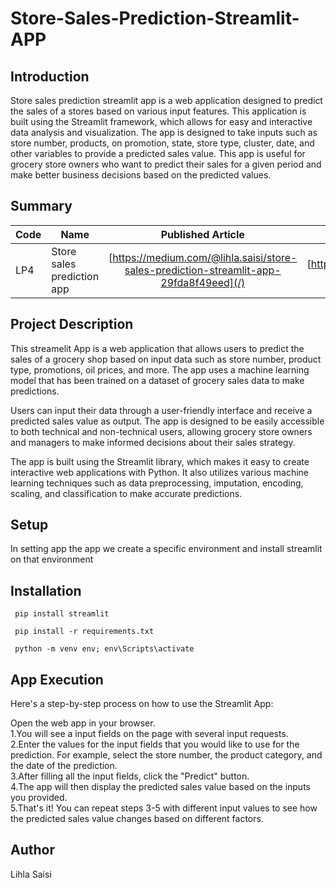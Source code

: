 # Store-Sales-Prediction-Streamlit-APP

## Introduction
Store sales prediction streamlit app is a web application designed to predict the sales of a stores based on various input features. This application is built using the Streamlit framework, which allows for easy and interactive data analysis and visualization. The app is designed to take inputs such as store number, products, on promotion, state, store type, cluster, date, and other variables to provide a predicted sales value. This app is useful for grocery store owners who want to predict their sales for a given period and make better business decisions based on the predicted values.

## Summary
| Code      | Name        | Published Article |  Deployed App |
|-----------|-------------|:-------------:|------:|
| LP4 | Store sales prediction app |  [https://medium.com/@lihla.saisi/store-sales-prediction-streamlit-app-29fda8f49eed](/) | [https://huggingface.co/spaces/saisi/streamlit-app](/) |

## Project Description
This streamelit App is a web application that allows users to predict the sales of a grocery shop based on input data such as store number, product type, promotions, oil prices, and more. The app uses a machine learning model that has been trained on a dataset of grocery sales data to make predictions.

Users can input their data through a user-friendly interface and receive a predicted sales value as output. The app is designed to be easily accessible to both technical and non-technical users, allowing grocery store owners and managers to make informed decisions about their sales strategy.

The app is built using the Streamlit library, which makes it easy to create interactive web applications with Python. It also utilizes various machine learning techniques such as data preprocessing, imputation, encoding, scaling, and classification to make accurate predictions.

## Setup
In setting app the app we create a specific environment and install streamlit on that environment

## Installation
```
 pip install streamlit

 pip install -r requirements.txt

 python -m venv env; env\Scripts\activate

```

## App Execution
Here's a step-by-step process on how to use the Streamlit  App:

Open the web app in your browser.\
1.You will see a input fields on the page with several input requests.\
2.Enter the values for the input fields that you would like to use for the prediction. For example, select the store number, the product category, and the date of the prediction.\
3.After filling all the input fields, click the "Predict" button.\
4.The app will then display the predicted sales value based on the inputs you provided.\
5.That's it! You can repeat steps 3-5 with different input values to see how the predicted sales value changes based on different factors.

## Author
Lihla Saisi